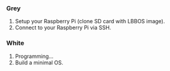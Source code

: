 ### Grey

1. Setup your Raspberry Pi (clone SD card with LBBOS image).
2. Connect to your Raspberry Pi via SSH.

### White

1. Programming...
2. Build a minimal OS.
